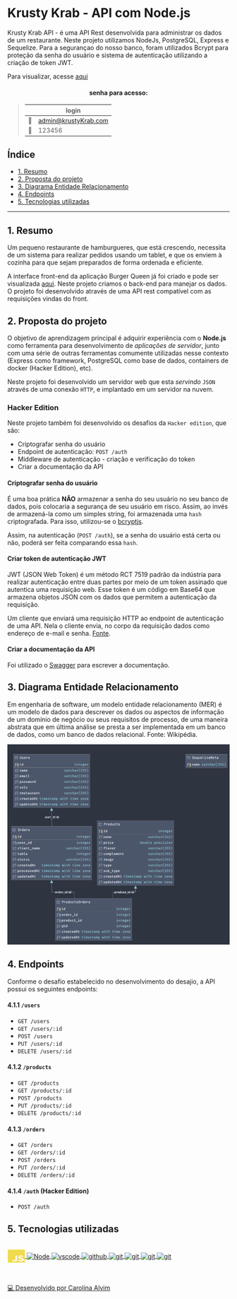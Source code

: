# Krusty Krab - API com Node.js

Krusty Krab API  - é uma API Rest desenvolvida para administrar os dados de um restaurante. Neste projeto utilizamos NodeJs, PostgreSQL, Express e Sequelize. Para a segurançao do nosso banco, foram utilizados Bcrypt para proteção da senha do usuário e sistema de autenticação utilizando a criação de token JWT.

Para visualizar, acesse [aqui](https://krusty-krab-api.herokuapp.com/docs/) 

<div align='center'>
 
  <h4> senha para acesso: </h4>

> |      |          login          |     
> |------|-------------------------|
> |  📨  |  admin@krustyKrab.com   |
> |  🔐  |         123456          |

</div>

## Índice

- [1. Resumo](#1-Resumo)
- [2. Proposta do projeto](#2-proposta-do-projeto)
- [3. Diagrama Entidade Relacionamento ](#3-diagrama-entidade-relacionamento)
- [4. Endpoints](#4-endpoints)
- [5. Tecnologias utilizadas](#5-tecnologias-utilizadas)

---

## 1. Resumo

Um pequeno restaurante de hamburgueres, que está crescendo, necessita de um sistema para realizar pedidos usando um tablet, e que os enviem à cozinha para que sejam preparados de forma ordenada e eficiente.

A interface front-end da aplicação Burger Queen já foi criado e pode ser visualizada [aqui](https://krusty-krab-restaurant.herokuapp.com/). Neste projeto criamos o back-end para manejar os dados. O projeto foi desenvolvido através de uma API rest compatível com as requisições vindas do front.


## 2. Proposta do projeto

O objetivo de aprendizagem principal é adquirir experiência com o **Node.js** como ferramenta para desenvolvimento de _aplicações de servidor_, junto com uma série de outras ferramentas comumente utilizadas nesse contexto (Express como framework, PostgreSQL como base de dados, containers de docker (Hacker Edition), etc).

Neste projeto foi desenvolvido um servidor web que esta _servindo_ `JSON` através de uma conexão `HTTP`, e implantado em um servidor na nuvem.


### Hacker Edition

Neste projeto também foi desenvolvido os desafios da `Hacker edition`, que são: 

* Criptografar senha do usuário
* Endpoint de autenticação: `POST /auth`
* Middleware de autenticação - criação e verificação do token
* Criar a documentação da API


#### Criptografar senha do usuário

É uma boa prática **NÃO** armazenar a senha do seu usuário no seu banco de dados, pois colocaria a segurança de seu usuário em risco. Assim, ao invés de armazená-la como um simples string, foi armazenada uma `hash` criptografada. Para isso,
utilizou-se o [bcryptjs](https://www.npmjs.com/package/bcryptjs).

Assim, na autenticação (`POST /auth`), se a senha do usuário está certa ou não, poderá ser feita
comparando essa `hash`.


#### Criar token de autenticação JWT

JWT (JSON Web Token) é um método RCT 7519 padrão da indústria para realizar autenticação entre duas partes por meio de um token assinado que autentica uma requisição web. Esse token é um código em Base64 que armazena objetos JSON com os dados que permitem a autenticação da requisição.

Um cliente que enviará uma requisição HTTP ao endpoint de autenticação de uma API. Nela o cliente envia, no corpo da requisição dados como endereço de e-mail e senha. [Fonte](https://www.devmedia.com.br/como-o-jwt-funciona/40265).


#### Criar a documentação da API

Foi utilizado o [Swagger](https://swagger.io/docs/specification/about/) para escrever a documentação.


## 3. Diagrama Entidade Relacionamento

Em engenharia de software, um modelo entidade relacionamento (MER) é um modelo de dados para descrever os dados ou aspectos de informação de um domínio de negócio ou seus requisitos de processo, de uma maneira abstrata que em última análise se presta a ser implementada em um banco de dados, como um banco de dados relacional. Fonte: Wikipédia.

<div align='center'>
 
![tabela](./img/image.png)

</div>

## 4. Endpoints

Conforme o desafio estabelecido no desenvolvimento do desajio, a API possui os seguintes endpoints:

#### 4.1.1 `/users`

* `GET /users`
* `GET /users/:id`
* `POST /users`
* `PUT /users/:id`
* `DELETE /users/:id`

#### 4.1.2 `/products`

* `GET /products`
* `GET /products/:id`
* `POST /products`
* `PUT /products/:id`
* `DELETE /products/:id`

#### 4.1.3 `/orders`

* `GET /orders`
* `GET /orders/:id`
* `POST /orders`
* `PUT /orders/:id`
* `DELETE /orders/:id`

#### 4.1.4 `/auth` (Hacker Edition)

* `POST /auth`


## 5. Tecnologias utilizadas

<div align="inline_block">
  <a href="https://github.com/caroAlvim">
</div>
  
<div style="display: inline_block"><br>
  <img align="center" alt="Js" height="30" width="40" src="https://raw.githubusercontent.com/devicons/devicon/master/icons/javascript/javascript-plain.svg">
  <img  align="center" alt="Node" height="30" width="40" src="https://cdn.jsdelivr.net/gh/devicons/devicon/icons/nodejs/nodejs-original.svg" />
  <img align="center" alt="vscode" height="30" width="40" src="https://cdn.jsdelivr.net/gh/devicons/devicon/icons/vscode/vscode-original.svg" />
  <img align="center" alt="github" height="30" width="40" src="https://cdn.jsdelivr.net/gh/devicons/devicon/icons/github/github-original.svg" />
  <img align="center" alt="git" height="30" width="40" src="https://cdn.jsdelivr.net/gh/devicons/devicon/icons/git/git-original.svg" />
  <img align="center" alt="git" height="30" width="40" src="https://cdn.jsdelivr.net/gh/devicons/devicon/icons/sequelize/sequelize-original.svg" />
  <img align="center" alt="git" height="30" width="40" src="https://cdn.jsdelivr.net/gh/devicons/devicon/icons/express/express-original.svg" />
  <img align="center" alt="git" height="30" width="40" src="https://cdn.jsdelivr.net/gh/devicons/devicon/icons/postgresql/postgresql-plain-wordmark.svg" />

</div><br>

## 

💻  Desenvolvido por [Carolina Alvim](https://github.com/caroAlvim) 
